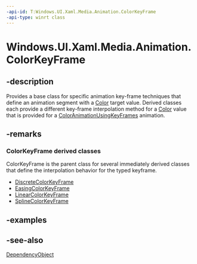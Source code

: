 ```yaml
---
-api-id: T:Windows.UI.Xaml.Media.Animation.ColorKeyFrame
-api-type: winrt class
---
```


<!-- Class syntax.
public class ColorKeyFrame : Windows.UI.Xaml.DependencyObject, Windows.UI.Xaml.Media.Animation.IColorKeyFrame
-->

# Windows.UI.Xaml.Media.Animation.ColorKeyFrame

## -description
Provides a base class for specific animation key-frame techniques that define an animation segment with a [Color](../windows.ui/color.md) target value. Derived classes each provide a different key-frame interpolation method for a [Color](../windows.ui/color.md) value that is provided for a [ColorAnimationUsingKeyFrames](coloranimationusingkeyframes.md) animation.



## -remarks
### **ColorKeyFrame** derived classes

ColorKeyFrame is the parent class for several immediately derived classes that define the interpolation behavior for the typed keyframe.

+ [DiscreteColorKeyFrame](discretecolorkeyframe.md)
+ [EasingColorKeyFrame](easingcolorkeyframe.md)
+ [LinearColorKeyFrame](linearcolorkeyframe.md)
+ [SplineColorKeyFrame](splinecolorkeyframe.md)


## -examples

## -see-also
[DependencyObject](../windows.ui.xaml/dependencyobject.md)
